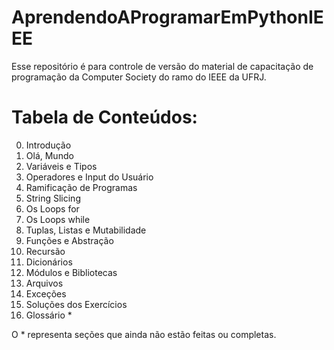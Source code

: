 # AprendendoAProgramarEmPythonIEEE
Esse repositório é para controle de versão do material de capacitação de programação da Computer Society do ramo do IEEE da UFRJ.

# Tabela de Conteúdos:
<ol start=0>
    <li>Introdução</li>
    <li>Olá, Mundo</li>
    <li>Variáveis e Tipos</li>
    <li>Operadores e Input do Usuário</li>
    <li>Ramificação de Programas</li>
    <li>String Slicing</li>
    <li>Os Loops for</li>
    <li>Os Loops while</li>
    <li>Tuplas, Listas e Mutabilidade</li>
    <li>Funções e Abstração</li>
    <li>Recursão</li>
    <li>Dicionários</li>
    <li>Módulos e Bibliotecas</li>
    <li>Arquivos</li>
    <li>Exceções</li>
    <li>Soluções dos Exercícios</li>
    <li>Glossário *</li>
</ol>
O * representa seções que ainda não estão feitas ou completas.
